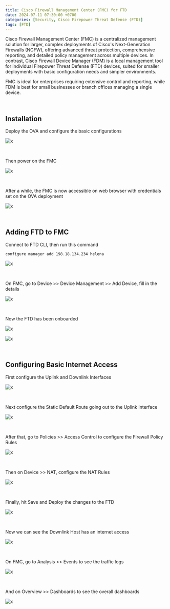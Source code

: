 ```yaml
---
title: Cisco Firewall Management Center (FMC) for FTD
date: 2024-07-11 07:30:00 +0700
categories: [Security, Cisco Firepower Threat Defense (FTD)]
tags: [FTD]
---
```


Cisco Firewall Management Center (FMC) is a centralized management solution for larger, complex deployments of Cisco's Next-Generation Firewalls (NGFW), offering advanced threat protection, comprehensive reporting, and detailed policy management across multiple devices. In contrast, Cisco Firewall Device Manager (FDM) is a local management tool for individual Firepower Threat Defense (FTD) devices, suited for smaller deployments with basic configuration needs and simpler environments. 

FMC is ideal for enterprises requiring extensive control and reporting, while FDM is best for small businesses or branch offices managing a single device.

<br>

## Installation

Deploy the OVA and configure the basic configurations

![x](/static/2024-07-11-fmc/01.png)

<br>

Then power on the FMC

![x](/static/2024-07-11-fmc/02.png)

<br>

After a while, the FMC is now accessible on web browser with credentials set on the OVA deployment

![x](/static/2024-07-11-fmc/03.png)

<br>

## Adding FTD to FMC

Connect to FTD CLI, then run this command

```shell
configure manager add 198.18.134.234 helena
```

![x](/static/2024-07-11-fmc/04.png)

<br>

On FMC, go to Device >> Device Management >> Add Device, fill in the details

![x](/static/2024-07-11-fmc/05.png)

<br>

Now the FTD has been onboarded

![x](/static/2024-07-11-fmc/06.png)

![x](/static/2024-07-11-fmc/06a.png)

<br>

## Configuring Basic Internet Access

First configure the Uplink and Downlink Interfaces

![x](/static/2024-07-11-fmc/07.png)

<br>

Next configure the Static Default Route going out to the Uplink Interface

![x](/static/2024-07-11-fmc/08.png)

<br>

After that, go to Policies >> Access Control to configure the Firewall Policy Rules

![x](/static/2024-07-11-fmc/09.png)

<br>

Then on Device >> NAT, configure the NAT Rules

![x](/static/2024-07-11-fmc/10.png)

<br>

Finally, hit Save and Deploy the changes to the FTD

![x](/static/2024-07-11-fmc/11.png)

<br>

Now we can see the Downlink Host has an internet access

![x](/static/2024-07-11-fmc/12.png)

<br>

On FMC, go to Analysis >> Events to see the traffic logs

![x](/static/2024-07-11-fmc/13.png)

<br>

And on Overview >> Dashboards to see the overall dashboards

![x](/static/2024-07-11-fmc/14.png)

<br>















































